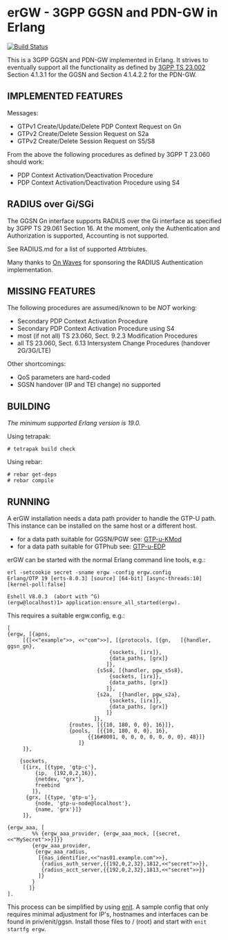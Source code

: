 erGW - 3GPP GGSN and PDN-GW in Erlang
=====================================
[![Build Status](https://travis-ci.org/travelping/ergw.svg?branch=master)](https://travis-ci.org/travelping/ergw)

This is a 3GPP GGSN and PDN-GW implemented in Erlang. It strives to eventually support all the functionality as defined by [3GPP TS 23.002](https://portal.3gpp.org/desktopmodules/Specifications/SpecificationDetails.aspx?specificationId=728) Section 4.1.3.1 for the GGSN and Section 4.1.4.2.2 for the PDN-GW.

IMPLEMENTED FEATURES
--------------------

Messages:

 * GTPv1 Create/Update/Delete PDP Context Request on Gn
 * GTPv2 Create/Delete Session Request on S2a
 * GTPv2 Create/Delete Session Request on S5/S8

From the above the following procedures as defined by 3GPP T 23.060 should work:

 * PDP Context Activation/Deactivation Procedure
 * PDP Context Activation/Deactivation Procedure using S4

RADIUS over Gi/SGi
------------------

The GGSN Gn interface supports RADIUS over the Gi interface as specified by 3GPP TS 29.061 Section 16.
At the moment, only the Authentication and Authorization is supported, Accounting is not supported.

See RADIUS.md for a list of supported Attrbiutes.

Many thanks to [On Waves](https://www.on-waves.com/) for sponsoring the RADIUS Authentication implementation.

MISSING FEATURES
----------------

The following procedures are assumed/known to be *NOT* working:

 * Secondary PDP Context Activation Procedure
 * Secondary PDP Context Activation Procedure using S4
 * most (if not all) TS 23.060, Sect. 9.2.3 Modification Procedures
 * all  TS 23.060, Sect. 6.13 Intersystem Change Procedures (handover 2G/3G/LTE)

Other shortcomings:

 * QoS parameters are hard-coded
 * SGSN handover (IP and TEI change) no supported

BUILDING
--------

*The minimum supported Erlang version is 19.0.*

Using tetrapak:

    # tetrapak build check

Using rebar:

    # rebar get-deps
    # rebar compile

RUNNING
-------

A erGW installation needs a data path provider to handle the GTP-U path. This instance can be installed on the same host or a different host.

* for a data path suitable for GGSN/PGW see: [GTP-u-KMod](https://github.com/travelping/gtp_u_kmod)
* for a data path suitable for GTPhub see: [GTP-u-EDP](https://github.com/travelping/gtp_u_edp)

erGW can be started with the normal Erlang command line tools, e.g.:

```
erl -setcookie secret -sname ergw -config ergw.config
Erlang/OTP 19 [erts-8.0.3] [source] [64-bit] [async-threads:10] [kernel-poll:false]

Eshell V8.0.3  (abort with ^G)
(ergw@localhost)1> application:ensure_all_started(ergw).
```

This requires a suitable ergw.config, e.g.:

```
[
{ergw, [{apns,
	 [{[<<"example">>, <<"com">>], [{protocols, [{gn,   [{handler, ggsn_gn},
							     {sockets, [irx]},
							     {data_paths, [grx]}
							    ]},
						     {s5s8, [{handler, pgw_s5s8},
							     {sockets, [irx]},
							     {data_paths, [grx]}
							    ]},
						     {s2a,  [{handler, pgw_s2a},
							     {sockets, [irx]},
							     {data_paths, [grx]}
							    ]}
						    ]},
					{routes, [{{10, 180, 0, 0}, 16}]},
					{pools,  [{{10, 180, 0, 0}, 16},
						  {{16#8001, 0, 0, 0, 0, 0, 0, 0}, 48}]}
				       ]}
	 ]},

	{sockets,
	 [{irx, [{type, 'gtp-c'},
		 {ip,  {192,0,2,16}},
		 {netdev, "grx"},
		 freebind
		]},
	  {grx, [{type, 'gtp-u'},
		 {node, 'gtp-u-node@localhost'},
		 {name, 'grx'}]}
	 ]},

{ergw_aaa, [
	    %% {ergw_aaa_provider, {ergw_aaa_mock, [{secret, <<"MySecret">>}]}}
	    {ergw_aaa_provider,
	     {ergw_aaa_radius,
	      [{nas_identifier,<<"nas01.example.com">>},
	       {radius_auth_server,{{192,0,2,32},1812,<<"secret">>}},
	       {radius_acct_server,{{192,0,2,32},1813,<<"secret">>}}
	      ]}
	    }
	   ]}
].
```

This process can be simplified by using [enit](https://github.com/travelping/enit). A sample config that only requires minimal adjustment for IP's, hostnames and interfaces can be found in priv/enit/ggsn.
Install those files to / (root) and start with ```enit startfg ergw```.
